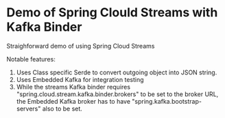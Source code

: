 # Demo of Spring Clould Streams with Kafka Binder

Straighforward demo of using Spring Cloud Streams

Notable features:
1. Uses Class specific Serde to convert outgoing object into JSON string.
2. Uses Embedded Kafka for integration testing
3. While the streams Kafka binder requires "spring.cloud.stream.kafka.binder.brokers" to be set to the broker URL, the Embedded Kafka broker has to have "spring.kafka.bootstrap-servers" also to be set. 
